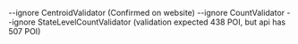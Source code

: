 --ignore CentroidValidator (Confirmed on website)
--ignore CountValidator --ignore StateLevelCountValidator (validation expected 438 POI, but api has 507 POI)
